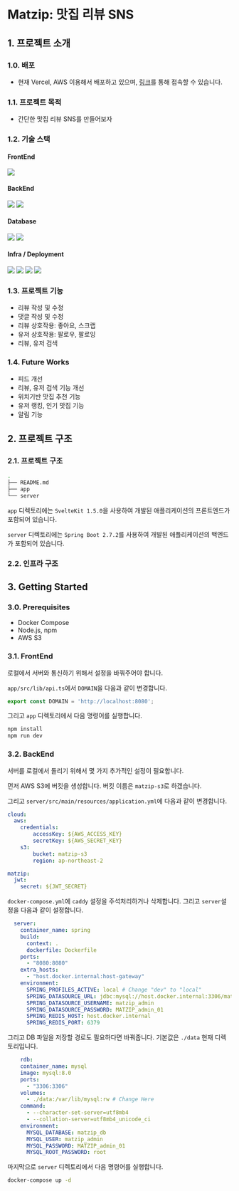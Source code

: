 # Matzip: 맛집 리뷰 SNS

## 1. 프로젝트 소개

### 1.0. 배포

- 현재 Vercel, AWS 이용해서 배포하고 있으며, [링크](https://matzip.vercel.app/)를 통해 접속할 수 있습니다.

### 1.1. 프로젝트 목적

- 간단한 맛집 리뷰 SNS를 만들어보자

### 1.2. 기술 스택

#### FrontEnd

<img src="https://img.shields.io/badge/Svelte%20Kit%201%2E5%2E0-FF3E00? style=for-the-badge&logo=Svelte&logoColor=white">

#### BackEnd

<img src="https://img.shields.io/badge/Spring%20Boot%202%2E7%2E2-6DB33F? style=for-the-badge&logo=Spring%20Boot&logoColor=white">

<img src="https://img.shields.io/badge/Hibernate%205%2E6%2E10%20Final-59666C? style=for-the-badge&logo=Hibernate&logoColor=white">

#### Database

<img src="https://img.shields.io/badge/MySQL%208%2E0-4479A1?%style=for-the-badge&logo=MySQL&logoColor=white">

<img src="https://img.shields.io/badge/Redis%207%2E0-DC382D?%style=for-the-badge&logo=Redis&logoColor=white">

#### Infra / Deployment

<img src="https://img.shields.io/badge/EC2-FF9900?%style=for-the-badge&logo=Amazon%20EC2&logoColor=white">

<img src="https://img.shields.io/badge/Docker%E2%80%93Compose-2496ED?%style=for-the-badge&logo=Docker&logoColor=white">

<img src="https://img.shields.io/badge/Vercel-000000?%style=for-the-badge&logo=Vercel&logoColor=white">

<img src="https://img.shields.io/badge/S3-569A31?%style=for-the-badge&logo=Amazon%20S3&logoColor=white">

### 1.3. 프로젝트 기능

- 리뷰 작성 및 수정
- 댓글 작성 및 수정
- 리뷰 상호작용: 좋아요, 스크랩
- 유저 상호작용: 팔로우, 팔로잉
- 리뷰, 유저 검색

### 1.4. Future Works

- 피드 개선
- 리뷰, 유저 검색 기능 개선
- 위치기반 맛집 추천 기능
- 유저 랭킹, 인기 맛집 기능
- 알림 기능

## 2. 프로젝트 구조

### 2.1. 프로젝트 구조

```bash
.
├── README.md
├── app
└── server
```

`app` 디렉토리에는 `SvelteKit 1.5.0`을 사용하여 개발된 애플리케이션의 프론트엔드가 포함되어 있습니다.

`server` 디렉토리에는 `Spring Boot 2.7.2`를 사용하여 개발된 애플리케이션의 백엔드가 포함되어 있습니다. 

### 2.2. 인프라 구조


## 3. Getting Started

### 3.0. Prerequisites

- Docker Compose
- Node.js, npm
- AWS S3

### 3.1. FrontEnd

로컬에서 서버와 통신하기 위해서 설정을 바꿔주어야 합니다.

`app/src/lib/api.ts`에서 `DOMAIN`을 다음과 같이 변경합니다.

```ts
export const DOMAIN = 'http://localhost:8080';
```

그리고 `app` 디렉토리에서 다음 명령어를 실행합니다.

```bash
npm install
npm run dev
```

### 3.2. BackEnd

서버를 로컬에서 돌리기 위해서 몇 가지 추가적인 설정이 필요합니다.

먼저 AWS S3에 버킷을 생성합니다. 버킷 이름은 `matzip-s3`로 하겠습니다.

그리고 `server/src/main/resources/application.yml`에 다음과 같이 변경합니다.

```yaml
cloud:
  aws:
    credentials:
        accessKey: ${AWS_ACCESS_KEY}
        secretKey: ${AWS_SECRET_KEY}
    s3:
        bucket: matzip-s3
        region: ap-northeast-2

matzip:
  jwt:
    secret: ${JWT_SECRET}
```

`docker-compose.yml`에 `caddy` 설정을 주석처리하거나 삭제합니다.
그리고 `server`설정을 다음과 같이 설정합니다.

```yaml
  server:
    container_name: spring
    build:
      context: .
      dockerfile: Dockerfile
    ports:
      - "8080:8080"
    extra_hosts:
      - "host.docker.internal:host-gateway"
    environment:
      SPRING_PROFILES_ACTIVE: local # Change "dev" to "local"
      SPRING_DATASOURCE_URL: jdbc:mysql://host.docker.internal:3306/matzip_db
      SPRING_DATASOURCE_USERNAME: matzip_admin
      SPRING_DATASOURCE_PASSWORD: MATZIP_admin_01
      SPRING_REDIS_HOST: host.docker.internal
      SPRING_REDIS_PORT: 6379
```

그리고 DB 파일을 저장할 경로도 필요하다면 바꿔줍니다.
기본값은 `./data` 현재 디렉토리입니다.

```yaml
    rdb:
    container_name: mysql
    image: mysql:8.0
    ports:
      - "3306:3306"
    volumes:
      - ./data:/var/lib/mysql:rw # Change Here
    command:
      - --character-set-server=utf8mb4
      - --collation-server=utf8mb4_unicode_ci
    environment:
      MYSQL_DATABASE: matzip_db
      MYSQL_USER: matzip_admin
      MYSQL_PASSWORD: MATZIP_admin_01
      MYSQL_ROOT_PASSWORD: root
```

마지막으로 `server` 디렉토리에서 다음 명령어를 실행합니다.

```bash
docker-compose up -d
```